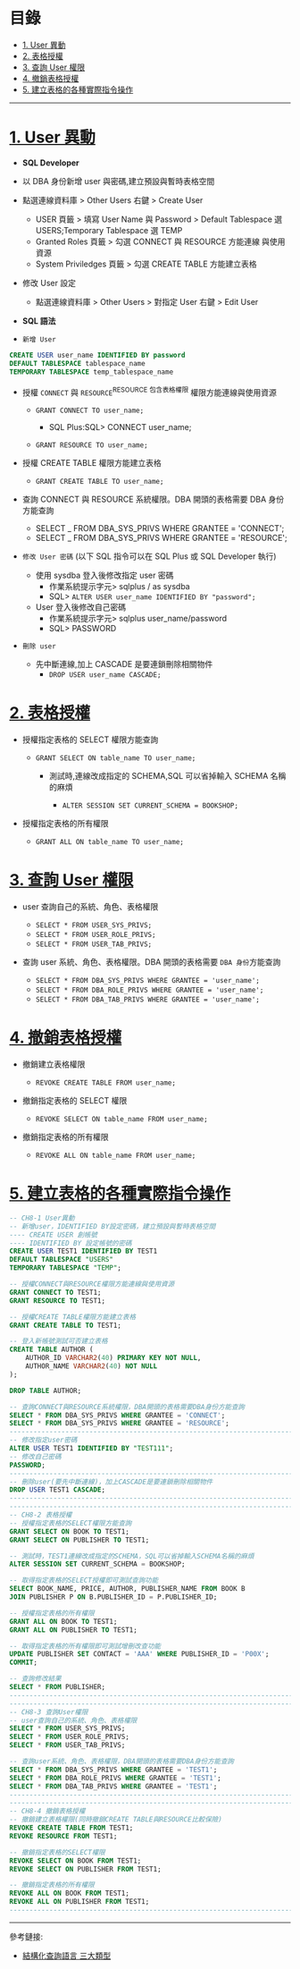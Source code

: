 <h1 id="top">目錄</h1>

- [1. User 異動](#s1)
- [2. 表格授權](#s2)
- [3. 查詢 User 權限](#s3)
- [4. 撤銷表格授權](#s4)
- [5. 建立表格的各種實際指令操作](#s5)

---

# <a id='s1' class='md-title' href='#top'>1. User 異動</a>

- **SQL Developer**

- 以 DBA 身份新增 user 與密碼,建立預設與暫時表格空間

- 點選連線資料庫 > Other Users 右鍵 > Create User

  - USER 頁籤 > 填寫 User Name 與 Password > Default Tablespace
    選 USERS;Temporary Tablespace 選 TEMP
  - Granted Roles 頁籤 > 勾選 CONNECT 與 RESOURCE 方能連線
    與使用資源
  - System Priviledges 頁籤 > 勾選 CREATE TABLE 方能建立表格

- 修改 User 設定

  - 點選連線資料庫 > Other Users > 對指定 User 右鍵 > Edit User

- **SQL 語法**

- `新增 User`

```sql
CREATE USER user_name IDENTIFIED BY password
DEFAULT TABLESPACE tablespace_name
TEMPORARY TABLESPACE temp_tablespace_name
```

- 授權 `CONNECT` 與 `RESOURCE`<sup>RESOURCE 包含表格權限</sup> 權限方能連線與使用資源

  - `GRANT CONNECT TO user_name;`

    - SQL Plus:SQL> CONNECT user_name;

  - `GRANT RESOURCE TO user_name;`

- 授權 CREATE TABLE 權限方能建立表格

  - `GRANT CREATE TABLE TO user_name;`

- 查詢 CONNECT 與 RESOURCE 系統權限。DBA 開頭的表格需要 DBA 身份方能查詢

  - SELECT \_ FROM DBA_SYS_PRIVS WHERE GRANTEE = 'CONNECT';
  - SELECT \_ FROM DBA_SYS_PRIVS WHERE GRANTEE = 'RESOURCE';

- `修改 User 密碼` (以下 SQL 指令可以在 SQL Plus 或 SQL Developer 執行)

  - 使用 sysdba 登入後修改指定 user 密碼
    - 作業系統提示字元> sqlplus / as sysdba
    - SQL> `ALTER USER user_name IDENTIFIED BY "password";`
  - User 登入後修改自己密碼
    - 作業系統提示字元> sqlplus user_name/password
    - SQL> PASSWORD

- `刪除 user`

  - 先中斷連線,加上 CASCADE 是要連鎖刪除相關物件
    - `DROP USER user_name CASCADE;`

# <a id='s2' class='md-title' href='#top'>2. 表格授權</a>

- 授權指定表格的 SELECT 權限方能查詢

  - `GRANT SELECT ON table_name TO user_name;`

    - 測試時,連線改成指定的 SCHEMA,SQL 可以省掉輸入 SCHEMA 名稱的麻煩

      - `ALTER SESSION SET CURRENT_SCHEMA = BOOKSHOP;`

- 授權指定表格的所有權限

  - `GRANT ALL ON table_name TO user_name;`

# <a id='s3' class='md-title' href='#top'>3. 查詢 User 權限</a>

- user 查詢自己的系統、角色、表格權限

  - `SELECT * FROM USER_SYS_PRIVS;`
  - `SELECT * FROM USER_ROLE_PRIVS;`
  - `SELECT * FROM USER_TAB_PRIVS;`

- 查詢 user 系統、角色、表格權限。DBA 開頭的表格需要 `DBA 身份`方能查詢

  - `SELECT * FROM DBA_SYS_PRIVS WHERE GRANTEE = 'user_name';`
  - `SELECT * FROM DBA_ROLE_PRIVS WHERE GRANTEE = 'user_name';`
  - `SELECT * FROM DBA_TAB_PRIVS WHERE GRANTEE = 'user_name';`

# <a id='s4' class='md-title' href='#top'>4. 撤銷表格授權</a>

- 撤銷建立表格權限

  - `REVOKE CREATE TABLE FROM user_name;`

- 撤銷指定表格的 SELECT 權限

  - `REVOKE SELECT ON table_name FROM user_name;`

- 撤銷指定表格的所有權限

  - `REVOKE ALL ON table_name FROM user_name;`

# <a id='s5' class='md-title' href='#top'>5. 建立表格的各種實際指令操作</a>

```sql
-- CH8-1 User異動
-- 新增user，IDENTIFIED BY設定密碼，建立預設與暫時表格空間
---- CREATE USER 創帳號
---- IDENTIFIED BY 設定帳號的密碼
CREATE USER TEST1 IDENTIFIED BY TEST1
DEFAULT TABLESPACE "USERS"
TEMPORARY TABLESPACE "TEMP";

-- 授權CONNECT與RESOURCE權限方能連線與使用資源
GRANT CONNECT TO TEST1;
GRANT RESOURCE TO TEST1;

-- 授權CREATE TABLE權限方能建立表格
GRANT CREATE TABLE TO TEST1;

-- 登入新帳號測試可否建立表格
CREATE TABLE AUTHOR (
    AUTHOR_ID VARCHAR2(40) PRIMARY KEY NOT NULL,
    AUTHOR_NAME VARCHAR2(40) NOT NULL
);

DROP TABLE AUTHOR;

-- 查詢CONNECT與RESOURCE系統權限，DBA開頭的表格需要DBA身份方能查詢
SELECT * FROM DBA_SYS_PRIVS WHERE GRANTEE = 'CONNECT';
SELECT * FROM DBA_SYS_PRIVS WHERE GRANTEE = 'RESOURCE';
------------------------------------------------------------------------
-- 修改指定user密碼
ALTER USER TEST1 IDENTIFIED BY "TEST111";
-- 修改自己密碼
PASSWORD;
------------------------------------------------------------------------
-- 刪除user(要先中斷連線)，加上CASCADE是要連鎖刪除相關物件
DROP USER TEST1 CASCADE;
------------------------------------------------------------------------
------------------------------------------------------------------------
-- CH8-2 表格授權
-- 授權指定表格的SELECT權限方能查詢
GRANT SELECT ON BOOK TO TEST1;
GRANT SELECT ON PUBLISHER TO TEST1;

-- 測試時，TEST1連線改成指定的SCHEMA，SQL可以省掉輸入SCHEMA名稱的麻煩
ALTER SESSION SET CURRENT_SCHEMA = BOOKSHOP;

-- 取得指定表格的SELECT授權即可測試查詢功能
SELECT BOOK_NAME, PRICE, AUTHOR, PUBLISHER_NAME FROM BOOK B
JOIN PUBLISHER P ON B.PUBLISHER_ID = P.PUBLISHER_ID;

-- 授權指定表格的所有權限
GRANT ALL ON BOOK TO TEST1;
GRANT ALL ON PUBLISHER TO TEST1;

-- 取得指定表格的所有權限即可測試增刪改查功能
UPDATE PUBLISHER SET CONTACT = 'AAA' WHERE PUBLISHER_ID = 'P00X';
COMMIT;

-- 查詢修改結果
SELECT * FROM PUBLISHER;
------------------------------------------------------------------------
------------------------------------------------------------------------
-- CH8-3 查詢User權限
-- user查詢自己的系統、角色、表格權限
SELECT * FROM USER_SYS_PRIVS;
SELECT * FROM USER_ROLE_PRIVS;
SELECT * FROM USER_TAB_PRIVS;

-- 查詢user系統、角色、表格權限，DBA開頭的表格需要DBA身份方能查詢
SELECT * FROM DBA_SYS_PRIVS WHERE GRANTEE = 'TEST1';
SELECT * FROM DBA_ROLE_PRIVS WHERE GRANTEE = 'TEST1';
SELECT * FROM DBA_TAB_PRIVS WHERE GRANTEE = 'TEST1';
------------------------------------------------------------------------
------------------------------------------------------------------------
-- CH8-4 撤銷表格授權
-- 撤銷建立表格權限(同時撤銷CREATE TABLE與RESOURCE比較保險)
REVOKE CREATE TABLE FROM TEST1;
REVOKE RESOURCE FROM TEST1;

-- 撤銷指定表格的SELECT權限
REVOKE SELECT ON BOOK FROM TEST1;
REVOKE SELECT ON PUBLISHER FROM TEST1;

-- 撤銷指定表格的所有權限
REVOKE ALL ON BOOK FROM TEST1;
REVOKE ALL ON PUBLISHER FROM TEST1;
------------------------------------------------------------------------
```

---

參考鏈接:

- [結構化查詢語言 三大類型](https://ithelp.ithome.com.tw/articles/10155660)
